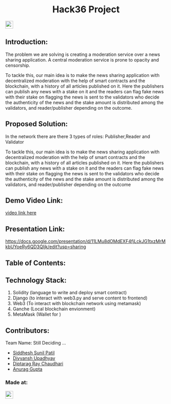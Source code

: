 <h1 align="center">Hack36 Project</h1>
<p align="center">
</p>

<a href="https://hack36.com"> <img src="https://cutt.ly/BuiltAtHack36" height=24px> </a>


## Introduction:
  The problem we are solving is creating a moderation service over a news sharing application. A central moderation service is prone to opacity and censorship.

To tackle this, our main idea is to make the news sharing application with decentralized moderation with the help of smart contracts and the blockchain, with a history of all articles published on it. Here the publishers can publish any news with a stake on it and the readers can flag fake news with their stake on flagging the news is sent to the validators who decide the authenticity of the news and the stake amount is distributed among the validators, and reader/publisher depending on the outcome.

## Proposed Solution:
In the network there are there 3 types of roles: Publisher,Reader and Validator

To tackle this, our main idea is to make the news sharing application with decentralized moderation with the help of smart contracts and the blockchain, with a history of all articles published on it. Here the publishers can publish any news with a stake on it and the readers can flag fake news with their stake on flagging the news is sent to the validators who decide the authenticity of the news and the stake amount is distributed among the validators, and reader/publisher depending on the outcome


  
## Demo Video Link:
  <a href="">video link here</a>
  
## Presentation Link:
  <a href=""> https://docs.google.com/presentation/d/11LMu8dOMdEXF4fjLckJG1txzMrMkbUYoeRy6QD3QIjk/edit?usp=sharing </a>
  
  
## Table of Contents:

## Technology Stack:
  1) Solidity (language to write and deploy smart contract)
  2) Django (to interact with web3.py and serve content to frontend)
  3) Web3 (To interact with blockchain network using metamask)
  4) Ganche (Local blockchain envionment)
  5) MetaMask (Wallet for )

  

## Contributors:

Team Name: Still Deciding ... 

* [Siddhesh Sunil Patil](https://github.com/siddheshpatil777)
* [Divyansh Upadhyay](https://github.com/DuP-491)
* [Diptarag Ray Chaudhari](https://github.com/diptarag1)
* [Anurag Gupta](https://github.com/AnuragGupta806)


### Made at:
<a href="https://hack36.com"> <img src="https://cutt.ly/BuiltAtHack36" height=24px> </a>

